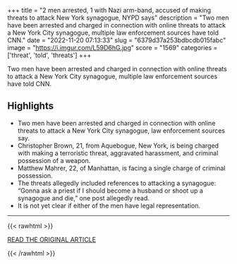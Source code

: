 +++
title = "2 men arrested, 1 with Nazi arm-band, accused of making threats to attack New York synagogue, NYPD says"
description = "Two men have been arrested and charged in connection with online threats to attack a New York City synagogue, multiple law enforcement sources have told CNN."
date = "2022-11-20 07:13:33"
slug = "6379d37a253bdbcdb015fabc"
image = "https://i.imgur.com/L59D6hG.jpg"
score = "1569"
categories = ['threat', 'told', 'threats']
+++

Two men have been arrested and charged in connection with online threats to attack a New York City synagogue, multiple law enforcement sources have told CNN.

## Highlights

- Two men have been arrested and charged in connection with online threats to attack a New York City synagogue, law enforcement sources say.
- Christopher Brown, 21, from Aquebogue, New York, is being charged with making a terroristic threat, aggravated harassment, and criminal possession of a weapon.
- Matthew Mahrer, 22, of Manhattan, is facing a single charge of criminal possession.
- The threats allegedly included references to attacking a synagogue: “Gonna ask a priest if I should become a husband or shoot up a synagogue and die,” one post allegedly read.
- It is not yet clear if either of the men have legal representation.

---

{{< rawhtml >}}
  <p class="article-category">
    <a target="_blank" href="https://edition.cnn.com/2022/11/19/us/nyc-jewish-threat-community-arrest/index.html">READ THE ORIGINAL ARTICLE</a>
  </p>
{{< /rawhtml >}}
